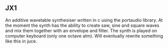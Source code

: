 ## JX1
An additive wavetable synthesiser written in c using the portaudio library. At the moment the synth has the ability to create saw, sine and square waves and mix them together with an envelope and filter. The synth is played on computer keyboard (only one octave atm). Will eventually rewrite something like this in juce.
